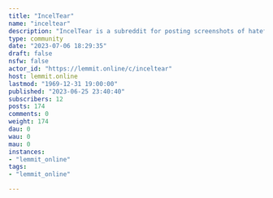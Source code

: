 ```yaml
---
title: "IncelTear" 
name: "inceltear"
description: "IncelTear is a subreddit for posting screenshots of hateful, misogynist, racist, violent, and often bizarre content created by hateful “incels..."
type: community
date: "2023-07-06 18:29:35"
draft: false
nsfw: false
actor_id: "https://lemmit.online/c/inceltear"
host: lemmit.online
lastmod: "1969-12-31 19:00:00"
published: "2023-06-25 23:40:40"
subscribers: 12
posts: 174
comments: 0
weight: 174
dau: 0
wau: 0
mau: 0
instances:
- "lemmit_online"
tags: 
- "lemmit_online"

---
```

